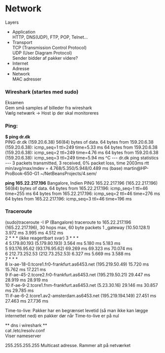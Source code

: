 # Network  

Layers  

 * Application  
 HTTP, DNS(UDP), FTP, POP, Telnet...   
 * Transport   
TCP  (Transmission Control Protocol)  
UDP (User Diagram Protocol)  
Sender bidder af pakker videre?
 * Internet  
Adresse
 * Network  
MAC adresser  



### Wireshark (startes med sudo)  
Eksamen  
Gem små samples af billeder fra wireshark  
Vælg netwærk -> Host ip der skal monitoreres  


### Ping:  
**$ ping dr.dk**  
PING dr.dk (159.20.6.38) 56(84) bytes of data.
64 bytes from 159.20.6.38 (159.20.6.38): icmp_seq=1 ttl=249 time=5.33 ms
64 bytes from 159.20.6.38 (159.20.6.38): icmp_seq=2 ttl=249 time=4.76 ms
64 bytes from 159.20.6.38 (159.20.6.38): icmp_seq=3 ttl=249 time=5.94 ms
^C
--- dr.dk ping statistics ---
3 packets transmitted, 3 received, 0% packet loss, time 2003ms
rtt min/avg/max/mdev = 4.768/5.350/5.948/0.489 ms
(base) martin@HP-ProBook-650-G1 ~/NetBeansProjects/4.sem/  
 
**ping 165.22.217.196**   Bangalore, Indien
PING 165.22.217.196 (165.22.217.196) 56(84) bytes of data.
64 bytes from 165.22.217.196: icmp_seq=1 ttl=46 time=255 ms
64 bytes from 165.22.217.196: icmp_seq=2 ttl=46 time=276 ms
64 bytes from 165.22.217.196: icmp_seq=3 ttl=46 time=196 ms  

### Traceroute  
(sudo)traceroute -I IP   (Bangalore)
traceroute to 165.22.217.196 (165.22.217.196), 30 hops max, 60 byte packets
 1  _gateway (10.50.128.1)  3.972 ms  3.995 ms  4.512 ms  
 2  * * *  (ikke reagertbart svar)
 3  * * *  
 4  5.179.80.193 (5.179.80.193)  3.564 ms  5.180 ms  5.183 ms  
 5  93.176.95.62 (93.176.95.62)  69.269 ms  69.323 ms  70.074 ms  
 6  212.73.252.53 (212.73.252.53)  6.327 ms  5.669 ms  3.588 ms  
 7  * * *  
 8  ix-ae-18-0.tcore1.fr0-frankfurt.as6453.net   (195.219.50.49)  15.720 ms  15.762 ms  17.221 ms  
 9  if-ae-45-2.tcore2.fr0-frankfurt.as6453.net   (195.219.50.21)  29.447 ms  28.919 ms  28.919 ms  
10  if-ae-9-2.tcore1.fnm-frankfurt.as6453.net (5.23.30.16)    29.146 ms  30.857 ms  29.785 ms  
11  if-ae-6-2.tcore1.av2-amsterdam.as6453.net   (195.219.194.149)  27.451 ms  27.463 ms  27.736 ms  

Time-to-live: Pakker har en begrænset levetid (så man ikke kan lægge internettet ned)
en pakker dør når Time-to-live er på nul  


** dns i wireshark **  
cat /etc/resolv.conf  
Viser nameserver

255.255.255.255 Multicast adresse. Rammer alt på netværket  


